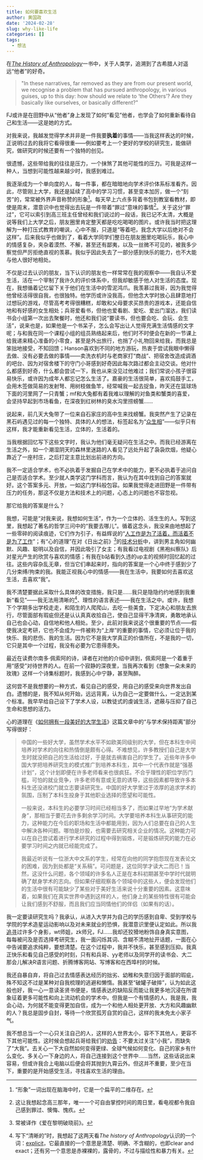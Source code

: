 ```yaml
---
title: 如何要喜欢生活
author: 黄国政
date: '2024-02-28'
slug: why-like-life
categories: []
tags:
  - 想法
---
```


<!--more-->

在[*The History of Anthropology*](https://book.douban.com/subject/21749689/)一书中，关于人类学，追溯到了古希腊人对遥远“他者”的好奇。

> "In these narratives, far removed as they are from our present world, we recognise a problem that has pursued anthropology, in various guises, up to this day: how should we relate to ‘the Others’? Are they basically like ourselves, or basically different?"

FJ或许是在田野中从“他者”身上发现了如何“看见”他者，也学会了如何重新看待自己和生活——这是她的方式。

对我来说，我越发觉得学术并非是一件我要**执着**的事情——当我这样表达的时候，正说明过去的我将它看得很重——例如要考上一个更好的学校的研究生，能做研究，做研究的时候还要有一个独特的创见。

很遗憾，这些带给我的往往是压力，一个抹煞了其他可能性的压力。可我是这样一种人，当想到可能性越来越少时，我感到难过。

我逐渐成为一个单向度的人，每一件事，都在暗暗地向学术评价体系标准看齐。因此，尽管刚上大学，我还是延续了高中的学习习惯，甚至变本加厉，做一个“刻苦”的，常常被外界声音称赞的形象[^note1]。每天早上六点多背着书包到教室看教材，即使是周末，潜意识中也觉得出去玩是一件带着“罪过”意味的事情[^note2]。关于这分“罪过”，它可以索引到高三班主任曾经和我们说过的一段话，我已记不太清，大概是说等我们上大学之后，朋友圈里肯定整天都是吃吃喝喝的图片。或许我当时把这理解为一种打压式教育的嘲讽，心中不服，只道是“等着吧，我念大学以后绝对不会这样”。后来我似乎也做到了，看着大学同学们整日在朋友圈里吃喝玩乐，我心中的情感复杂，夹杂着漠然、不解，甚至还有鄙夷，以及一丝微不可见的，被我多少察觉但严厉拒绝直视的羡慕。我似乎因此失去了一部分感到快乐的能力，也不大能与他人很好地相处。

[^note1]: “形象”一词出现在脑海中时，它是一个扁平的二维存在。

[^note2]: 这让我想起念高三那年，唯一一个可自由掌控时间的周日里，看电视都令我自己感到罪过、懊悔、愧疚。

不仅是过去认识的朋友，当下认识的朋友也一样常常在我的观察中——我自认不爱生活，活在一个宰制了我许久的评价体系中，但我却敏感于他人对生活的态度。现在，我想循着记忆留下关于他们在生活中的雪泥鸿爪。我羡慕过我哥，因为我觉得他曾经活得很自我，也很独特。他学历或许没我高，但他念大学时放心且肆意地打过想玩的游戏，尽管高考考得很糟糕，却敢和父母要求买昂贵的游戏本，还能自信地和有好感的女生相处；兵哥爱看书，但他也爱看剧、爱吃、爱出门溜达，我们读书会小组第一次出去聚餐时，他还和我们说“要读书，但也要会吃、会玩、会生活”，说来也是，如果他是一个书呆子，怎么会写出让人觉得充满生活情感的文字呢；与和我在同一个课程小组的组员熟络起来后，他们时不时便会在新的一节课上给我递来精心准备的小零食，甚至是外出旅行，也捎了小礼物回来给我，而我总是笨拙地接受，不知回馈；Hanson喜欢到不同的地方游玩，热衷于尝试我眼中懒得去做、没有必要去做的事情——卖洗衣机时与老商家打“商战”、把宿舍改造成调酒的吧台、因为对宿舍楼下的守门小哥感到好奇因此每次路过都会主动交谈。他对什么都感到好奇，什么都会尝试一下，我也从来没见过他难过；我们常说小孩子很容易快乐，或许因为成年人都忘记怎么生活了。嘉豪的生活很简单，喜欢捣鼓手工，会用木签做简易的发射弩、用树枝做鱼竿，经常喊我一起去捉鱼，昨天还在篮球场下面的河里网了一只青蟹；mf和大兔都有着我难以理解的对鱼类和蟹类的喜爱，会坚持早起到市场看鱼，在深夜到红树林的臭水沟里捞螃蟹……

说起来，前几天大兔带了一位来自石家庄的高中生来找螃蟹。我突然产生了记录在黑石屿遇见过的每一个独特、具体的人的想法，标签起名为“[众生相](http://guozheng.rbind.io/tags/众生相/)”——似乎只有这样，我才能重新看见生活，立体的，生活着的。

当我根据回忆写下这些文字时，我认为他们毫无疑问在生活之中。而我已经游离在生活之外，如一个潮湿阴天的森林里迷路的人看见了远处升起了袅袅炊烟，他疑心靠近了一座村庄，之后打定主意比划出前进的方向。

我不一定适合学术，也不必执着于发掘自己在学术中的能力，更不必执着于追问自己是否适合学术。至少就人类学这门学科而言，我认为在其中找到自己的答案就好。这个答案多元、开放，一如这门学科般包容。如果我觉得走进田野是一件带有压力的任务，那这不仅是方法和技术上的问题，心态上的问题也不容忽视。

那它给我的答案是什么？

我想，可能是“对我来说，我想如何生活”，作为一个立体的、活生生的人。写到这里，我想起了著名的哲学三问中的“我要去哪儿”。循着这念头，我没来由地想起了一些零碎的阅读痕迹，它们作为引子，有益辉说的“[人工作是为了活着，而活着不是为了工作](https://yihui.org/cn/2019/09/too-late/)”；有“心的道理”在对《日出之前》[^note3]的[技术分析](https://stephenleng.com/cn/a-technical-analysis-of-before-sunrise/)中，讲到男主角如何幽默、风趣、聪明以及自信，并因此吸引了女主；有我看过电视剧《黑袍纠察队》后对星光产生的欣赏与喜欢的情感；有我在b站看到久违的up主的视频时回忆起的过往。这些内容杂乱无章，但当它们串起来时，指向的答案是一个心中终于感到少了几分束缚/拘束的我。我能正视我心中的情感——我在生活中，我要如何去喜欢这生活，去喜欢“我”。

[^note3]: 常被译作《爱在黎明破晓前》。

我不清楚要据此采取什么具体的改变措施，我只是……我只是隐隐约约地感到我重新“看见”——我无法用清晰的[^note4]、理性的语言表述——我在生活之中。或许，我想下个学期多出学校走走，和陌生的人爬爬山，去吃一些美食，下定决心和朋友去旅行，尽管面部有瑕疵但还是认认真真收拾自己，使自己显得干净清爽，勇敢地承认自己也会心动，自信地和他人相处。至少，此前对我来说这个很重要的节点——假使我决定考研，它也不会成为一件被称为“上岸”的重要的事情，它必须让位于我的快乐、我的悲伤、我的生活。因为它不是我大学真正的价值所在，不是我的一切，它只是其中一个过程，我没有必要为它患得患失。

[^note4]: 写下“清晰的”时，我想起了这两天看*The history of Anthropology*认识的一个词：[explicit](https://residualsun.blog/reading/2024-02-14-a-history-of-anthropology/#section-11)，它最直接的一个意思是清楚、明确、不含糊的，也即clear and exact；还有另一个意思是赤裸裸的，露骨的，不过与描绘性和暴力有关。

最近在读费尔南多·佩索阿的诗，译者在对他的介绍中讲到，佩索阿是一个着重于用“感受”对待世界的人。在前一个寂静的深夜里，当我再次看到《想象一朵未来的玫瑰》这样一个诗集标题时，我感到心中宁静，甚至陶醉。

这何尝不是我想要的一种方式，看见自己的感受，用自己的感受来向世界发出自白。遗憾的是，我不知从何开始，远远背离，认为自己一定要做什么，一定达到某个标准。我早早给自己设下了学术人设，以教徒式的虔诚生活，遮蔽与压抑了自己生命和思想的活力。

心的道理在《[如何拥有一段美好的大学生活](https://stephenleng.com/cn/how-to-live-a-good-campus-life/)》这篇文章中的“与学术保持距离”部分写得很好：

> 中国的一些好大学，虽然学术水平不如欧美同级别的大学，但在本科生中间培养对学术的向往和热情倒是颇有心得。不难想见，许多教授们自己是大学生时就没把自己的生活给过好，于是就去祸害自己的学生了。近些年许多中国大学把培养研究生的模式推广到培养本科生，其中一个代表作就是“强基计划”，这个计划即便在许多老师看来也很疯狂。不合乎理性的职位学历门槛，可怕的就业竞争，许多老师有意或无意的诱导，这些因素都导致许多本科生还没进校门就立志要读研究生。中国的好大学里过于浓厚的追求学术的氛围，压制了本科生投身于其他职业选择的愿望和可能性。
>
> 一般来说，本科生的必要学习时间已经相当多了，而如果过早地“为学术献身”，那相当于要花去许多剩余学习时间。大学要培养本科生从事研究的能力，这种能力在今后的职场和生活中都能用到，因为人们总要在自己的人生中解决各种问题。哪怕是炒股，也需要去研究相关企业的情况。这种能力可以在自己尝试着进行学术研究的过程中得到锻炼，可是锻炼研究的能力在必要学习时间之内就已经能完成了。
>
> 我最近听说有一位浙大中文系的学生，经常在向他的同学抱怨现在发表论文的困难，因为到处都是“关系稿”。可问题是，这位同学才读大二而已！当然，这没什么问题，各个领域的许多名人正是在本科初期甚至中学时代就明确了献身学术的志向。但如果仔细观察各个领域中的这些人，便会发现他们的生活中很有可能缺少了某些对于美好生活来说十分重要的因素。这意味着，如果我们在真实世界中遇到这样的人，他们身上的某些特性很有可能会让我们感到不舒服，而且我们应当同情他们的伴侣（如果有的话）。

我一定要读研究生吗？我承认，从进入大学并为自己的学历感到自卑、受到学校与学院的学术造星运动影响以及对未来就业的恐惧，我潜意识里便认定如此。所以我[追寻](https://guozheng.rbind.io/posts/2023/08/record-feeling/)过许多个身影，wt师姐，zk师兄，FJ……我却还狡猾地粉饰自身真实意图，每每被问及是否选择考研究生，我一面闪烁其词、含糊不清地扯开话题，一面在心中告诫要追求纯粹，要想清楚。在这个过程中，我并不快乐，甚至感到压抑。我真正快乐和看见自己感受的时刻，只有和兵哥、yy老师以及同学开的读书会、大二那会儿解决R语言问题、折腾博客网站、写博客和在西埠村的时候。

我还自暴自弃，将自己过去情感表达经历的拙劣、幼稚和失意归因于面部的瑕疵，殊不知这不过是某种对自我梳理的逃避和懒惰。我甚至“破罐子破摔”，认为如此这般也好，我一心一意读圣贤书便是，情感表达的缺陷反而能让我更多地沉浸在所谓象征着更多可能性和向上流动机会的学术中。但我是一个有情感的人，我是我，我会心动，为何就不能变得更加自信，成为一个和他人相处更开放、大方和风趣幽默的人？我总是固步自封，等待一个欣赏孤芳自赏的自己，这样的我未免太小家子气。

我不想总当一个一心只关注自己的人，这样的人世界太小，容不下其他人，更容不下其他可能性。这时候会想起兵哥给我们的[劝告](https://guozheng.rbind.io/posts/2023/08/image-world-in-xiaoguwei/)：不要太过关注“小我”，而缺失了“大我”。去关心一下大自然如何变得更绿、全球气候如何变化、自己的家乡有什么变化、多关心一下身边的人，将自己连接到这个世界中……当然，这些话说出来容易，但或许我合上电脑以后便会将其抛到九霄云外。但这并不重要，至少在当下，重要的是开始感受生活，寻找喜欢生活的理由。

